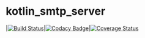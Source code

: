 # kotlin_smtp_server

|[![Build Status](https://travis-ci.org/Peyphour/kotlin_smtp_server.svg?branch=master)](https://travis-ci.org/Peyphour/kotlin_smtp_server)|[![Codacy Badge](https://api.codacy.com/project/badge/Grade/1b9fe75f951d44b68b6e0f5d9353fba7)](https://www.codacy.com/app/Peyphour/kotlin_smtp_server?utm_source=github.com&utm_medium=referral&utm_content=Peyphour/kotlin_smtp_server&utm_campaign=badger)|[![Coverage Status](https://coveralls.io/repos/github/Peyphour/kotlin_smtp_server/badge.svg?branch=master)](https://coveralls.io/github/Peyphour/kotlin_smtp_server?branch=master)

